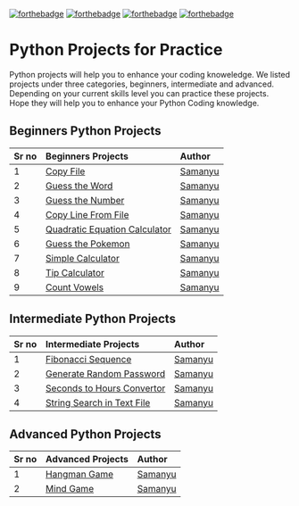 [![forthebadge](https://forthebadge.com/images/badges/made-with-python.svg)](https://forthebadge.com)
[![forthebadge](https://forthebadge.com/images/badges/built-by-developers.svg)](https://forthebadge.com)
[![forthebadge](https://forthebadge.com/images/badges/open-source.svg)](https://forthebadge.com)
[![forthebadge](https://forthebadge.com/images/badges/built-with-love.svg)](https://forthebadge.com)


# Python Projects for Practice

Python projects will help you to enhance your coding knoweledge. We listed projects under three categories, beginners, intermediate and advanced. Depending on your current skills level you can practice these projects. Hope they will help you to enhance your Python Coding knowledge.

## Beginners Python Projects

| Sr no        | Beginners Projects | Author | 
|:-------------|:------------------|:------|
|1| [Copy File](https://github.com/pythonhub-org/py-projects/tree/main/projects/beginners/copy_file) | [Samanyu](https://github.com/samanyuw)|
|2| [Guess the Word](https://github.com/pythonhub-org/py-projects/tree/main/projects/beginners/guess_the_word) | [Samanyu](https://github.com/samanyuw)|
|3| [Guess the Number](https://github.com/pythonhub-org/py-projects/tree/main/projects/beginners/guess_the_number) | [Samanyu](https://github.com/samanyuw)|
|4| [Copy Line From File](https://github.com/pythonhub-org/py-projects/tree/main/projects/beginners/copy_line_from_file) | [Samanyu](https://github.com/samanyuw)|
|5| [Quadratic Equation Calculator](https://github.com/pythonhub-org/py-projects/tree/main/projects/beginners/quadratic_equation_calculator) | [Samanyu](https://github.com/samanyuw)|
|6| [Guess the Pokemon](https://github.com/pythonhub-org/py-projects/tree/main/projects/beginners/guess_the_pokemon) | [Samanyu](https://github.com/samanyuw)|
|7| [Simple Calculator](https://github.com/pythonhub-org/py-projects/tree/main/projects/beginners/simple_calculator) | [Samanyu](https://github.com/samanyuw)|
|8| [Tip Calculator](https://github.com/pythonhub-org/py-projects/tree/main/projects/beginners/tip_calculator) | [Samanyu](https://github.com/samanyuw)|
|9| [Count Vowels](https://github.com/pythonhub-org/py-projects/tree/main/projects/beginners/count_vowels) | [Samanyu](https://github.com/samanyuw)|


## Intermediate Python Projects

| Sr no        | Intermediate Projects | Author | 
|:-------------|:------------------|:------|
|1| [Fibonacci Sequence](https://github.com/pythonhub-org/py-projects/tree/main/projects/intermediate/fibonacci_sequence) | [Samanyu](https://github.com/samanyuw)|
|2| [Generate Random Password](https://github.com/pythonhub-org/py-projects/tree/main/projects/intermediate/generate_random_password) | [Samanyu](https://github.com/samanyuw)|
|3| [Seconds to Hours Convertor](https://github.com/pythonhub-org/py-projects/tree/main/projects/intermediate/seconds_to_hours_convertor) | [Samanyu](https://github.com/samanyuw)|
|4| [String Search in Text File](https://github.com/pythonhub-org/py-projects/tree/main/projects/intermediate/string_search_in_text_files) | [Samanyu](https://github.com/samanyuw)|

## Advanced Python Projects

| Sr no        | Advanced Projects | Author | 
|:-------------|:------------------|:------|
|1| [Hangman Game](https://github.com/pythonhub-org/py-projects/tree/main/projects/advanced/hangman_game) | [Samanyu](https://github.com/samanyuw)|
|2| [Mind Game](https://github.com/pythonhub-org/py-projects/tree/main/projects/advanced/mind_game) | [Samanyu](https://github.com/samanyuw)|



